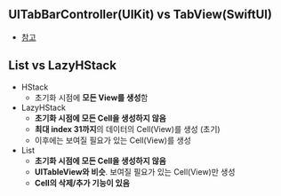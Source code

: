 ## UITabBarController(UIKit) vs TabView(SwiftUI)
- [참고](https://github.com/Jinoo9622/iOS/blob/master/Chapter5/03_CafeApp%26SwiftUI/Samples/UITabBarController_TabView.playground/Contents.swift)

## List vs LazyHStack
- HStack
  - 초기화 시점에 **모든 View를 생성**함
- LazyHStack
  - **초기화 시점에 모든 Cell을 생성하지 않음**
  - **최대 index 31까지**의 데이터의 Cell(View)를 생성 (초기)
  - 이후에는 보여질 필요가 있는 Cell(View)를 생성
- List
  - **초기화 시점에 모든 Cell을 생성하지 않음**
  - **UITableView와 비슷**. 보여질 필요가 있는 Cell(View)만 생성
  - **Cell의 삭제/추가 기능이 있음**
